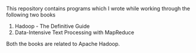 This repository contains programs which I wrote while working through the following two books 

  1. Hadoop - The Definitive Guide
  2. Data-Intensive Text Processing with MapReduce

Both the books are related to Apache Hadoop.
